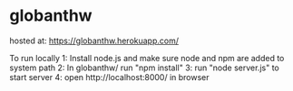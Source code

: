 # globanthw

hosted at: https://globanthw.herokuapp.com/

To run locally
  1: Install node.js and make sure node and npm are added to system path
  2: In globanthw/ run "npm install"
  3: run "node server.js" to start server
  4: open http://localhost:8000/ in browser
